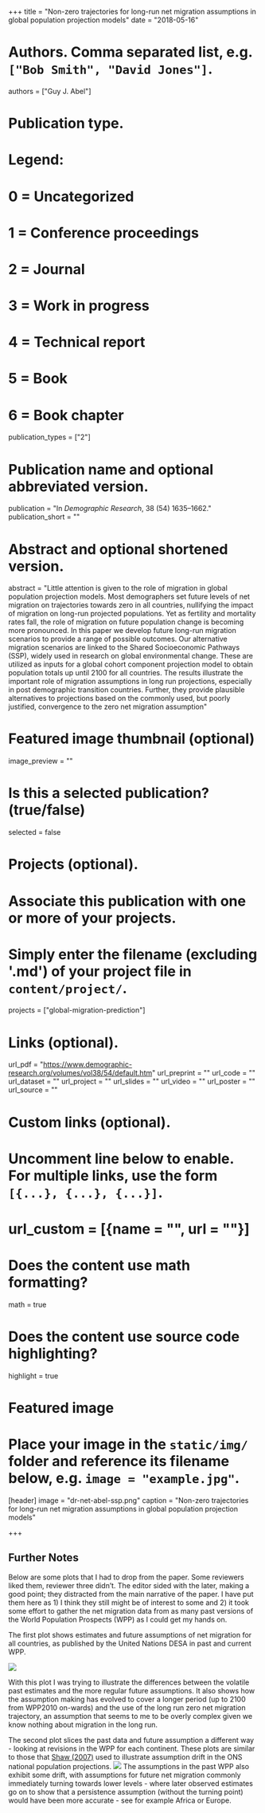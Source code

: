 +++
title = "Non-zero trajectories for long-run net migration assumptions in global population projection models"
date = "2018-05-16"

# Authors. Comma separated list, e.g. `["Bob Smith", "David Jones"]`.
authors = ["Guy J. Abel"]

# Publication type.
# Legend:
# 0 = Uncategorized
# 1 = Conference proceedings
# 2 = Journal
# 3 = Work in progress
# 4 = Technical report
# 5 = Book
# 6 = Book chapter
publication_types = ["2"]

# Publication name and optional abbreviated version.
publication = "In *Demographic Research*, 38 (54) 1635–1662."
publication_short = ""

# Abstract and optional shortened version.
abstract = "Little attention is given to the role of migration in global population projection models. Most demographers set future levels of net migration on trajectories towards zero in all countries, nullifying the impact of migration on long-run projected populations. Yet as fertility and mortality rates fall, the role of migration on future population change is becoming more pronounced. In this paper we develop future long-run migration scenarios to provide a range of possible outcomes. Our alternative migration scenarios are linked to the Shared Socioeconomic Pathways (SSP), widely used in research on global environmental change. These are utilized as inputs for a global cohort component projection model to obtain population totals up until 2100 for all countries. The results illustrate the important role of migration assumptions in long run projections, especially in post demographic transition countries. Further, they provide plausible alternatives to projections based on the commonly used, but poorly justified, convergence to the zero net migration assumption"

# Featured image thumbnail (optional)
image_preview = ""

# Is this a selected publication? (true/false)
selected = false

# Projects (optional).
#   Associate this publication with one or more of your projects.
#   Simply enter the filename (excluding '.md') of your project file in `content/project/`.
projects = ["global-migration-prediction"]

# Links (optional).
url_pdf = "https://www.demographic-research.org/volumes/vol38/54/default.htm"
url_preprint = ""
url_code = ""
url_dataset = ""
url_project = ""
url_slides = ""
url_video = ""
url_poster = ""
url_source = ""

# Custom links (optional).
#   Uncomment line below to enable. For multiple links, use the form `[{...}, {...}, {...}]`.
# url_custom = [{name = "", url = ""}]

# Does the content use math formatting?
math = true

# Does the content use source code highlighting?
highlight = true

# Featured image
# Place your image in the `static/img/` folder and reference its filename below, e.g. `image = "example.jpg"`.
[header]
image = "dr-net-abel-ssp.png"
caption = "Non-zero trajectories for long-run net migration assumptions in global population projection models"

+++

## Further Notes

Below are some plots that I had to drop from the paper. Some reviewers liked them, reviewer three didn’t. The editor sided with the later, making a good point; they distracted from the main narrative of the paper. I have put them here as 1) I think they still might be of interest to some and 2) it took some effort to gather the net migration data from as many past versions of the World Population Prospects (WPP) as I could get my hands on.

The first plot shows estimates and future assumptions of net migration for all countries, as published by the United Nations DESA in past and current WPP.

![ ](/img/dr-net-abel-wpp1.png)

With this plot I was trying to illustrate the differences between the volatile past estimates and the more regular future assumptions. It also shows how the assumption making has evolved to cover a longer period (up to 2100 from WPP2010 on-wards) and the use of the long run zero net migration trajectory, an assumption that seems to me to be overly complex given we know nothing about migration in the long run.

The second plot slices the past data and future assumption a different way - looking at revisions in the WPP for each continent. These plots are similar to those that [Shaw (2007)](http://webarchive.nationalarchives.gov.uk/20160108034027/http://www.ons.gov.uk/ons/rel/population-trends-rd/population-trends/no--128--summer-2007/fifty-years-of-united-kingdom-national-population-projections--how-accurate-have-they-been-.pdf) used to illustrate assumption drift in the ONS national population projections.
![ ](/img/dr-net-abel-wpp2.gif)
The assumptions in the past WPP also exhibit some drift, with assumptions for future net migration commonly immediately turning towards lower levels - where later observed estimates go on to show that a persistence assumption (without the turning point) would have been more accurate - see for example Africa or Europe.